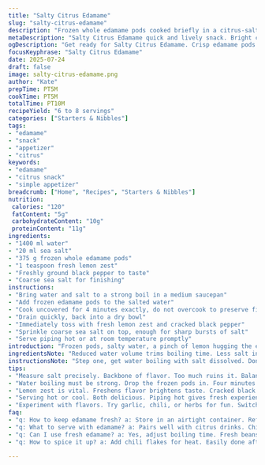 ```yaml
---
title: "Salty Citrus Edamame"
slug: "salty-citrus-edamame"
description: "Frozen whole edamame pods cooked briefly in a citrus-salted water. Uses less water and salt than usual. Adds fresh lemon zest and cracked black pepper. Quick boil, drain, toss with finishing sea salt. Keeps the bite crisp, pods green and lively. Serves 6 to 8 people as a snack or appetizer."
metaDescription: "Salty Citrus Edamame quick and lively snack. Bright citrus and sea salt pop. Perfect for gatherings or solo snacking. 10 minutes to snack city."
ogDescription: "Get ready for Salty Citrus Edamame. Crisp edamame pods with zesty lemon and coarse sea salt. Bright, fresh, and fast. Snack time elevated."
focusKeyphrase: "Salty Citrus Edamame"
date: 2025-07-24
draft: false
image: salty-citrus-edamame.png
author: "Kate"
prepTime: PT5M
cookTime: PT5M
totalTime: PT10M
recipeYield: "6 to 8 servings"
categories: ["Starters & Nibbles"]
tags:
- "edamame"
- "snack"
- "appetizer"
- "citrus"
keywords:
- "edamame"
- "citrus snack"
- "simple appetizer"
breadcrumb: ["Home", "Recipes", "Starters & Nibbles"]
nutrition: 
 calories: "120"
 fatContent: "5g"
 carbohydrateContent: "10g"
 proteinContent: "11g"
ingredients:
- "1400 ml water"
- "20 ml sea salt"
- "375 g frozen whole edamame pods"
- "1 teaspoon fresh lemon zest"
- "Freshly ground black pepper to taste"
- "Coarse sea salt for finishing"
instructions:
- "Bring water and salt to a strong boil in a medium saucepan"
- "Add frozen edamame pods to the salted water"
- "Cook uncovered for 4 minutes exactly, do not overcook to preserve firmness"
- "Drain quickly, back into a dry bowl"
- "Immediately toss with fresh lemon zest and cracked black pepper"
- "Sprinkle coarse sea salt on top, enough for sharp bursts of salt"
- "Serve piping hot or at room temperature promptly"
introduction: "Frozen pods, salty water, a pinch of lemon hugging the edges. Cook fast. Crisp bite stays. No fuss. A quick snack turning into a conversation piece. Citrusy tang meets gentle crackled pepper and a salty finish. No dairy, gluten, nuts, eggs. Just the pod. Held tight, steamed brief, bright green, popping in your mouth. Simple. Bright. Edamame as you might not have tried before. Ready in ten minutes. Scattered on a plate or in a bowl. Finger food. Little bursts of plant power. Take a pod, squeeze, salt sparkle. Lemon lingers. Great for heat, too. A hint of fire if preferred."
ingredientsNote: "Reduced water volume trims boiling time. Less salt inside the pot prevents overdosing the beans while cooking, keeping them pleasant, not overwhelming. Adding lemon zest freshens the flavor, cutting through the green, adding brightness without acidity loss. Black pepper’s warmth brings subtle depth, a mild twist to the textural play. Finishing salt is crucial—coarse flakes that crunch before dissolving, not mixed into the boiling water. Frozen edamame pods hold their snap when cooked precisely — avoid simmering past four minutes to keep that bite intact. Using high quality sea salt elevates flavor details. No other seasoning needed."
instructionsNote: "Step one, get water boiling with salt dissolved. Don’t skip measuring salt; it’s the backbone of taste here. Drop frozen pods straight in, keep water roiling—not simmering. Four minutes is tight. Watch the clock. Overcooked edamame turns soft, loses pop. Drain fast, no steam traps inside or pods get soggy. Toss immediately with lemon zest and black pepper for fresh layered complexity. Then scatter coarse sea salt over top for sharp bursts against the mellow bean. Serve immediately while pods are hot, or let cool if preferred—becomes snack-like. Works well with citrus-heavy cocktails or chilled beers."
tips:
- "Measure salt precisely. Backbone of flavor. Too much ruins it. Balance is key. Use quality sea salt. It enhances taste. Keep it coarse for finishing."
- "Water boiling must be strong. Drop the frozen pods in. Four minutes max, no more. Overcooked leads to mushy edamame. Watch that clock. Drain fast to avoid sogginess."
- "Lemon zest is vital. Freshens flavor brightens taste. Cracked black pepper gives warmth. Toss right after draining. Mix in lemon and pepper. Adds depth instantly."
- "Serving hot or cool. Both delicious. Piping hot gives fresh experience. Room temperature becomes snack-style. Perfect for casual eating. Finger food options are endless."
- "Experiment with flavors. Try garlic, chili, or herbs for fun. Switch the salt to a flavored one. Sea salt alternatives can work too. Mix and match, be creative."
faq:
- "q: How to keep edamame fresh? a: Store in an airtight container. Refrigerate for two to three days. Can freeze leftover cooked pods for later. Easy choices."
- "q: What to serve with edamame? a: Pairs well with citrus drinks. Chilled beers fit too. Bright cocktails complement too. Think light and refreshing, no heavy."
- "q: Can I use fresh edamame? a: Yes, adjust boiling time. Fresh beans cook faster. Less time in boiling water. Check firmness often, avoid mushiness."
- "q: How to spice it up? a: Add chili flakes for heat. Easily done after cooking. Or try smoked salt instead of regular. Bold flavors change experience."

---
```

